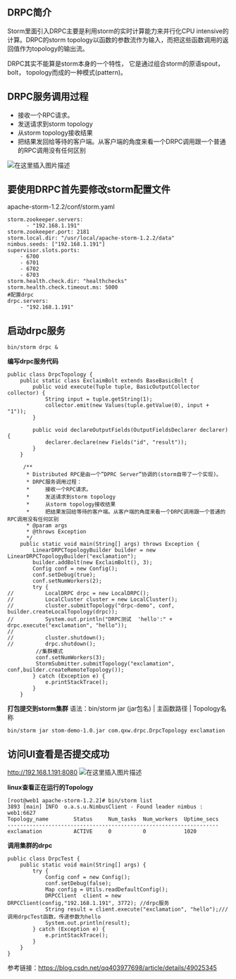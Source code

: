 ## DRPC简介
Storm里面引入DRPC主要是利用storm的实时计算能力来并行化CPU intensive的计算。DRPC的storm topology以函数的参数流作为输入，而把这些函数调用的返回值作为topology的输出流。

DRPC其实不能算是storm本身的一个特性， 它是通过组合storm的原语spout，bolt， topology而成的一种模式(pattern)。

## DRPC服务调用过程
 - 接收一个RPC请求。
 - 发送请求到storm topology
 - 从storm topology接收结果
 - 把结果发回给等待的客户端。从客户端的角度来看一个DRPC调用跟一个普通的RPC调用没有任何区别

![在这里插入图片描述](https://img-blog.csdn.net/20180919152048659?watermark/2/text/aHR0cHM6Ly9ibG9nLmNzZG4ubmV0L3UwMTAzOTEzNDI=/font/5a6L5L2T/fontsize/400/fill/I0JBQkFCMA==/dissolve/70)

## 要使用DRPC首先要修改storm配置文件

apache-storm-1.2.2/conf/storm.yaml
```
storm.zookeeper.servers:
      - "192.168.1.191"
storm.zookeeper.port: 2181
storm.local.dir: "/usr/local/apache-storm-1.2.2/data"
nimbus.seeds: ["192.168.1.191"]
supervisor.slots.ports:
    - 6700
    - 6701
    - 6702
    - 6703
storm.health.check.dir: "healthchecks"
storm.health.check.timeout.ms: 5000
#配置drpc
drpc.servers:
    - "192.168.1.191"
```
## 启动drpc服务
```
bin/storm drpc &
```
**编写drpc服务代码**

```
public class DrpcTopology {
	public static class ExclaimBolt extends BaseBasicBolt {
	    public void execute(Tuple tuple, BasicOutputCollector collector) {
	        String input = tuple.getString(1);
	        collector.emit(new Values(tuple.getValue(0), input + "1"));
	    }
	 
	    public void declareOutputFields(OutputFieldsDeclarer declarer) {
	        declarer.declare(new Fields("id", "result"));
	    }
	}
	
	 /**
	  * Distributed RPC是由一个”DPRC Server”协调的(storm自带了一个实现)。
	  * DRPC服务调用过程：
	  *  	接收一个RPC请求。
	  *  	发送请求到storm topology 
	  *  	从storm topology接收结果
	  *  	把结果发回给等待的客户端。从客户端的角度来看一个DRPC调用跟一个普通的RPC调用没有任何区别
	  * @param args
	  * @throws Exception
	  */
	public static void main(String[] args) throws Exception {
		LinearDRPCTopologyBuilder builder = new LinearDRPCTopologyBuilder("exclamation");
	    builder.addBolt(new ExclaimBolt(), 3);	    
	    Config conf = new Config();
	    conf.setDebug(true);
	    conf.setNumWorkers(2);
		try {
//			LocalDRPC drpc = new LocalDRPC();
//			LocalCluster cluster = new LocalCluster();
//			cluster.submitTopology("drpc-demo", conf, builder.createLocalTopology(drpc)); 
//		    System.out.println("DRPC测试  'hello':" + drpc.execute("exclamation", "hello"));
//		    
//		    cluster.shutdown();
//		    drpc.shutdown();
		 //集群模式
		 conf.setNumWorkers(3);
		 StormSubmitter.submitTopology("exclamation", conf,builder.createRemoteTopology());
		} catch (Exception e) {
			e.printStackTrace();
		}
	}
```
**打包提交到storm集群**
语法：bin/storm jar  (jar包名) | 主函数路径 | Topology名称
```
bin/storm jar stom-demo-1.0.jar com.qxw.drpc.DrpcTopology exclamation
```

## 访问UI查看是否提交成功
http://192.168.1.191:8080
![在这里插入图片描述](https://img-blog.csdn.net/20180919152739275?watermark/2/text/aHR0cHM6Ly9ibG9nLmNzZG4ubmV0L3UwMTAzOTEzNDI=/font/5a6L5L2T/fontsize/400/fill/I0JBQkFCMA==/dissolve/70)

**linux查看正在运行的Topology**
```
[root@web1 apache-storm-1.2.2]# bin/storm list
3893 [main] INFO  o.a.s.u.NimbusClient - Found leader nimbus : web1:6627
Topology_name        Status     Num_tasks  Num_workers  Uptime_secs
-------------------------------------------------------------------
exclamation          ACTIVE     0          0            1020   
```
**调用集群的drpc**
```
public class DrpcTest {
	public static void main(String[] args) {
		try {
			Config conf = new Config();
	        conf.setDebug(false);
	        Map config = Utils.readDefaultConfig();
			DRPCClient	client = new DRPCClient(config,"192.168.1.191", 3772); //drpc服务
			String result = client.execute("exclamation", "hello");/// 调用drpcTest函数，传递参数为hello
			System.out.println(result);
		} catch (Exception e) {
			e.printStackTrace();
		}
	}
}
```


参考链接：https://blog.csdn.net/qq403977698/article/details/49025345